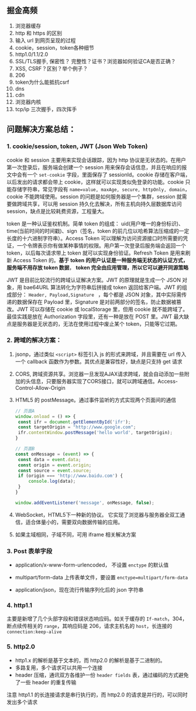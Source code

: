 ## 掘金高频

1. 浏览器缓存
2. http 和 https 的区别
3. 输入 url 到网页呈现的过程
4. cookie，session，token各种细节
5. http1.0/1.1/2.0
6. SSL/TLS握手, 保密性？ 完整性？证书？浏览器如何验证CA是否正确？
7. XSS, CSRF？区别？举个例子？
8. 206
9. token为什么能抵抗csrf
10. dns
11. cdn
12. 浏览器内核
13. tcp/ip 三次握手，四次挥手



## 问题解决方案总结：

### 1. cookie/session, token, JWT (Json Web Token)

cookie 和 session 主要用来实现会话跟踪，因为 http 协议是无状态的。在用户第一次登录后，服务端会创建一个 session 用来保存会话信息，并且在响应的报文中会有一个 `set-cookie` 字段，里面保存了 sessionId。cookie 存储在客户端，以后发出的请求都会带上 cookie，这样就可以实现类似免登录的功能。cookie 只能存储字符串，常见字段有 `name=value, maxAge, secure, httpOnly, domain`，cookie 不能跨域使用。session 的问题是如何服务器是一个集群，session 就需要做跨域共享，可以用 session 持久化去解决，所有主机向持久层数据库访问 session，缺点是比较耗费资源，工程量大。

token 是一种认证鉴权机制。简单 token 的组成： uid(用户唯一的身份标识)、time(当前时间的时间戳)、sign（签名，token 的前几位以哈希算法压缩成的一定长度的十六进制字符串）。Access Token 可以理解为访问资源接口时所需要的凭证，一个令牌表示你有做某种事情的权限。用户第一次登录后服务端会返回一个 token，以后每次请求带上 token 就可以实现身份验证。Refresh Token 是用来刷新 Access Token 的。**基于 token 的用户认证是一种服务端无状态的认证方式，服务端不用存放 token 数据**， **token 完全由应用管理，所以它可以避开同源策略**

JWT 是目前比较流行的跨域认证解决方案。JWT 的原理就是生成一个 JSON 对象，用 bae64URL 算法转化为字符串后拼接成 token 返回给客户端。JWT 的组成部分： `Header, Payload,Signature ` ，每个都是 JSON 对象，其中实际需传递的数据保存在 Payload 里，Signature 是对前两部分的签名，防止数据被篡改。JWT 可以存储在 cookie 或 localStorage 里，但用 cookie 就不能跨域了。最佳实践是放在 Authorization 字段里，还有一种是放在 POST 里。JWT 最大缺点是服务器是无状态的，无法在使用过程中废止某个 token，只能等它过期。



### 2. 跨域的解决方案：

1. jsonp，通过类似 `<script>` 标签引入 js 的形式来跨域，并且需要在 url 传入一个 callback 函数作为参数。其优点是兼容性好，缺点是只支持 get 请求

2. CORS, 跨域资源共享。浏览器一旦发现AJAX请求跨域，就会自动添加一些附加的头信息，只要服务器实现了CORS接口，就可以跨域通信。Access-Control-Allow-Origin

3. HTML5 的 postMessage。通过事件监听的方式实现两个页面间的通信

   ```js
   // 页面A
   window.onload = () => {
   	const ifr = document.getElementById('ifr');
   	const targetOrigin = "http://www.google.com";
   	ifr.contentWindow.postMessage('hello world', targetOrigin);
   }
   
   // 页面B
   const onMessage = (event) => {
   	const data = event.data;
   	const origin = event.origin;
   	const source = event.source;
   	if (origin === 'http://www.baidu.com') {
   		console.log(data);
   	}
   }
   
   window.addEventListener('message', onMessage, false);
   ```

4. WebSocket，HTML5下一种新的协议。 它实现了浏览器与服务器全双工通信，适合体量小的，需要双向数据传输的应用。

5. 如果主域相同，子域不同，可用 iframe 相关解决方案



### 3. Post 表单字段

* application/x-www-form-urlencoded， 不设置 `enctype` 的默认值

* multipart/form-data 上传表单文件，要设置 `enctype=multipart/form-data`

* application/json，现在流行传输序列化后的 json 字符串



### 4. http1.1

主要是新增了几个头部字段和错误状态响应码。如关于缓存的 `If-match`，304，断点续传相关的 `range`，其响应码是 206，请求主机名的 `host`，长连接的 `connection:keep-alive`



### 5. http2.0

* http1.x 的解析是基于文本的，而 http2.0 的解析是基于二进制的。
* 多路复用，多个请求可以共用一个连接
* header 压缩，通讯双方各维护一份 `header fields` 表，通过编码的方式避免了一些 header 的重复传输

注意 http1.1 的长连接请求是串行执行的，而 http2.0 的请求是并行的，可以同时发出多个请求

